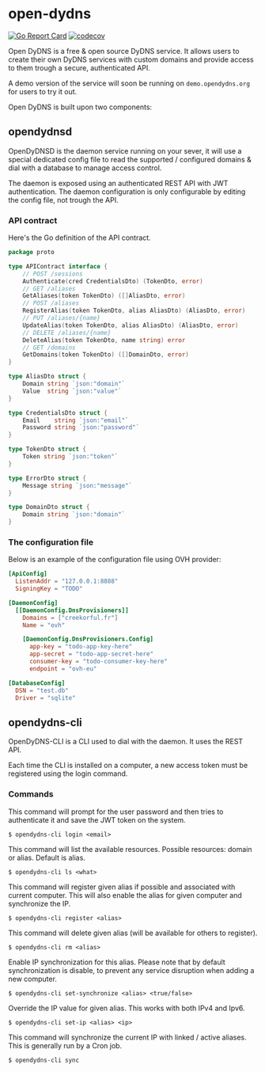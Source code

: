 # open-dydns

[![Go Report Card](https://goreportcard.com/badge/github.com/creekorful/open-dydns)](https://goreportcard.com/report/github.com/creekorful/open-dydns)
[![codecov](https://codecov.io/gh/creekorful/open-dydns/branch/master/graph/badge.svg)](https://codecov.io/gh/creekorful/open-dydns)

Open DyDNS is a free & open source DyDNS service.
It allows users to create their own DyDNS services with custom domains and provide access
to them trough a secure, authenticated API.

A demo version of the service will soon be running on `demo.opendydns.org` for users to try it out. 

Open DyDNS is built upon two components:

## opendydnsd

OpenDyDNSD is the daemon service running on your sever, it will use a special dedicated config file
to read the supported / configured domains & dial with a database to manage access control.

The daemon is exposed using an authenticated REST API with JWT authentication.
The daemon configuration is only configurable by editing the config file, not trough the API.

### API contract

Here's the Go definition of the API contract.

```go
package proto

type APIContract interface {
	// POST /sessions
	Authenticate(cred CredentialsDto) (TokenDto, error)
	// GET /aliases
	GetAliases(token TokenDto) ([]AliasDto, error)
	// POST /aliases
	RegisterAlias(token TokenDto, alias AliasDto) (AliasDto, error)
	// PUT /aliases/{name}
	UpdateAlias(token TokenDto, alias AliasDto) (AliasDto, error)
	// DELETE /aliases/{name}
	DeleteAlias(token TokenDto, name string) error
	// GET /domains
	GetDomains(token TokenDto) ([]DomainDto, error)
}

type AliasDto struct {
	Domain string `json:"domain"`
	Value  string `json:"value"`
}

type CredentialsDto struct {
	Email    string `json:"email"`
	Password string `json:"password"`
}

type TokenDto struct {
	Token string `json:"token"`
}

type ErrorDto struct {
	Message string `json:"message"`
}

type DomainDto struct {
	Domain string `json:"domain"`
}
```

### The configuration file

Below is an example of the configuration file using OVH provider:

```toml
[ApiConfig]
  ListenAddr = "127.0.0.1:8888"
  SigningKey = "TODO"

[DaemonConfig]
  [[DaemonConfig.DnsProvisioners]]
    Domains = ["creekorful.fr"]
    Name = "ovh"

    [DaemonConfig.DnsProvisioners.Config]
      app-key = "todo-app-key-here"
      app-secret = "todo-app-secret-here"
      consumer-key = "todo-consumer-key-here"
      endpoint = "ovh-eu"

[DatabaseConfig]
  DSN = "test.db"
  Driver = "sqlite"
```

## opendydns-cli

OpenDyDNS-CLI is a CLI used to dial with the daemon. It uses the REST API.

Each time the CLI is installed on a computer, a new access token must be registered using the login command.

### Commands

This command will prompt for the user password and then tries to authenticate it and save the JWT token
on the system.

```
$ opendydns-cli login <email>
```

This command will list the available resources.
Possible resources: domain or alias. Default is alias.

```
$ opendydns-cli ls <what>
```

This command will register given alias if possible and associated with current computer.
This will also enable the alias for given computer and synchronize the IP.

```
$ opendydns-cli register <alias>
```

This command will delete given alias (will be available for others to register).

```
$ opendydns-cli rm <alias>
```

Enable IP synchronization for this alias.
Please note that by default synchronization is disable, to prevent any service disruption when adding a new computer.

```
$ opendydns-cli set-synchronize <alias> <true/false>
```

Override the IP value for given alias. This works with both IPv4 and Ipv6.

```
$ opendydns-cli set-ip <alias> <ip>
```

This command will synchronize the current IP with linked / active aliases.
This is generally run by a Cron job.

```
$ opendydns-cli sync
```